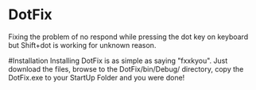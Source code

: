# DotFix
Fixing the problem of no respond while pressing the dot key on keyboard but Shift+dot is working for unknown reason.

#Installation
Installing DotFix is as simple as saying "fxxkyou". Just download the files, browse to the DotFix/bin/Debug/ directory, copy the DotFix.exe to your StartUp Folder and you were done!
